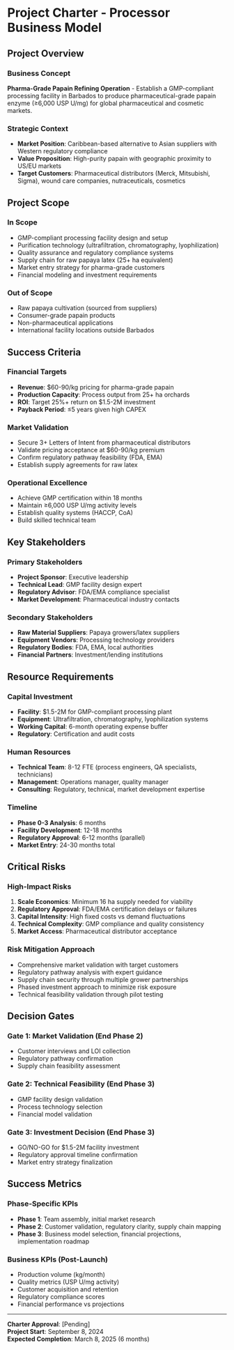 # Project Charter - Processor Business Model

## Project Overview

### Business Concept

**Pharma-Grade Papain Refining Operation** - Establish a GMP-compliant processing facility in Barbados to produce pharmaceutical-grade papain enzyme (≥6,000 USP U/mg) for global pharmaceutical and cosmetic markets.

### Strategic Context

- **Market Position**: Caribbean-based alternative to Asian suppliers with Western regulatory compliance
- **Value Proposition**: High-purity papain with geographic proximity to US/EU markets
- **Target Customers**: Pharmaceutical distributors (Merck, Mitsubishi, Sigma), wound care companies, nutraceuticals, cosmetics

## Project Scope

### In Scope

- GMP-compliant processing facility design and setup
- Purification technology (ultrafiltration, chromatography, lyophilization)
- Quality assurance and regulatory compliance systems
- Supply chain for raw papaya latex (25+ ha equivalent)
- Market entry strategy for pharma-grade customers
- Financial modeling and investment requirements

### Out of Scope

- Raw papaya cultivation (sourced from suppliers)
- Consumer-grade papain products
- Non-pharmaceutical applications
- International facility locations outside Barbados

## Success Criteria

### Financial Targets

- **Revenue**: $60-90/kg pricing for pharma-grade papain
- **Production Capacity**: Process output from 25+ ha orchards
- **ROI**: Target 25%+ return on $1.5-2M investment
- **Payback Period**: ≤5 years given high CAPEX

### Market Validation

- Secure 3+ Letters of Intent from pharmaceutical distributors
- Validate pricing acceptance at $60-90/kg premium
- Confirm regulatory pathway feasibility (FDA, EMA)
- Establish supply agreements for raw latex

### Operational Excellence

- Achieve GMP certification within 18 months
- Maintain ≥6,000 USP U/mg activity levels
- Establish quality systems (HACCP, CoA)
- Build skilled technical team

## Key Stakeholders

### Primary Stakeholders

- **Project Sponsor**: Executive leadership
- **Technical Lead**: GMP facility design expert
- **Regulatory Advisor**: FDA/EMA compliance specialist
- **Market Development**: Pharmaceutical industry contacts

### Secondary Stakeholders

- **Raw Material Suppliers**: Papaya growers/latex suppliers
- **Equipment Vendors**: Processing technology providers
- **Regulatory Bodies**: FDA, EMA, local authorities
- **Financial Partners**: Investment/lending institutions

## Resource Requirements

### Capital Investment

- **Facility**: $1.5-2M for GMP-compliant processing plant
- **Equipment**: Ultrafiltration, chromatography, lyophilization systems
- **Working Capital**: 6-month operating expense buffer
- **Regulatory**: Certification and audit costs

### Human Resources

- **Technical Team**: 8-12 FTE (process engineers, QA specialists, technicians)
- **Management**: Operations manager, quality manager
- **Consulting**: Regulatory, technical, market development expertise

### Timeline

- **Phase 0-3 Analysis**: 6 months
- **Facility Development**: 12-18 months
- **Regulatory Approval**: 6-12 months (parallel)
- **Market Entry**: 24-30 months total

## Critical Risks

### High-Impact Risks

1. **Scale Economics**: Minimum 16 ha supply needed for viability
2. **Regulatory Approval**: FDA/EMA certification delays or failures
3. **Capital Intensity**: High fixed costs vs demand fluctuations
4. **Technical Complexity**: GMP compliance and quality consistency
5. **Market Access**: Pharmaceutical distributor acceptance

### Risk Mitigation Approach

- Comprehensive market validation with target customers
- Regulatory pathway analysis with expert guidance
- Supply chain security through multiple grower partnerships
- Phased investment approach to minimize risk exposure
- Technical feasibility validation through pilot testing

## Decision Gates

### Gate 1: Market Validation (End Phase 2)

- Customer interviews and LOI collection
- Regulatory pathway confirmation
- Supply chain feasibility assessment

### Gate 2: Technical Feasibility (End Phase 3)

- GMP facility design validation
- Process technology selection
- Financial model validation

### Gate 3: Investment Decision (End Phase 3)

- GO/NO-GO for $1.5-2M facility investment
- Regulatory approval timeline confirmation
- Market entry strategy finalization

## Success Metrics

### Phase-Specific KPIs

- **Phase 1**: Team assembly, initial market research
- **Phase 2**: Customer validation, regulatory clarity, supply chain mapping
- **Phase 3**: Business model selection, financial projections, implementation roadmap

### Business KPIs (Post-Launch)

- Production volume (kg/month)
- Quality metrics (USP U/mg activity)
- Customer acquisition and retention
- Regulatory compliance scores
- Financial performance vs projections

---

**Charter Approval**: [Pending]  
**Project Start**: September 8, 2024  
**Expected Completion**: March 8, 2025 (6 months)

